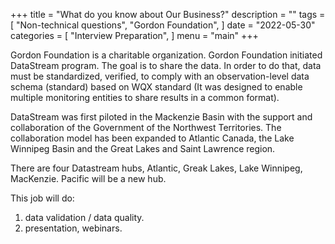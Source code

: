 +++
title = "What do you know about Our Business?"
description = ""
tags = [
    "Non-technical questions",
    "Gordon Foundation",
]
date = "2022-05-30"
categories = [
    "Interview Preparation",
]
menu = "main"
+++

Gordon Foundation is a charitable organization.  Gordon Foundation initiated DataStream program.  The goal is to share the data.  In order to do that, data must be standardized, verified, to comply with an observation-level data schema (standard) based on WQX standard (It was designed to enable multiple monitoring entities to share results in a common format).

DataStream was first piloted in the Mackenzie Basin with the support and collaboration of the Government of the Northwest Territories.  The collaboration model has been expanded to Atlantic Canada, the Lake Winnipeg Basin and the Great Lakes and Saint Lawrence region.

There are four Datastream hubs, Atlantic, Greak Lakes, Lake Winnipeg, MacKenzie.  Pacific will be a new hub.

This job will do:  
1) data validation / data quality.  
2) presentation, webinars.  